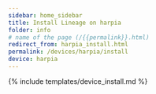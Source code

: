 ```yaml
---
sidebar: home_sidebar
title: Install Lineage on harpia
folder: info
# name of the page (/{{permalink}}.html)
redirect_from: harpia_install.html
permalink: /devices/harpia/install
device: harpia
---
```

{% include templates/device_install.md %}
